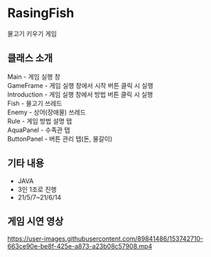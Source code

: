 # RasingFish
물고기 키우기 게임

## 클래스 소개
Main - 게임 실행 창  
GameFrame - 게임 실행 창에서 시작 버튼 클릭 시 실행  
Introduction - 게임 실행 창에서 방법 버튼 클릭 시 실행  
Fish - 물고기 쓰레드  
Enemy - 상어(장애물) 쓰레드  
Rule - 게임 방법 설명 탭  
AquaPanel - 수족관 탭  
ButtonPanel - 버튼 관리 탭(돈, 물갈이)  

## 기타 내용
* JAVA
* 3인 1조로 진행  
* 21/5/7~21/6/14

## 게임 시연 영상
https://user-images.githubusercontent.com/89841486/153742710-663ce90e-be8f-425e-a873-a23b08c57908.mp4
